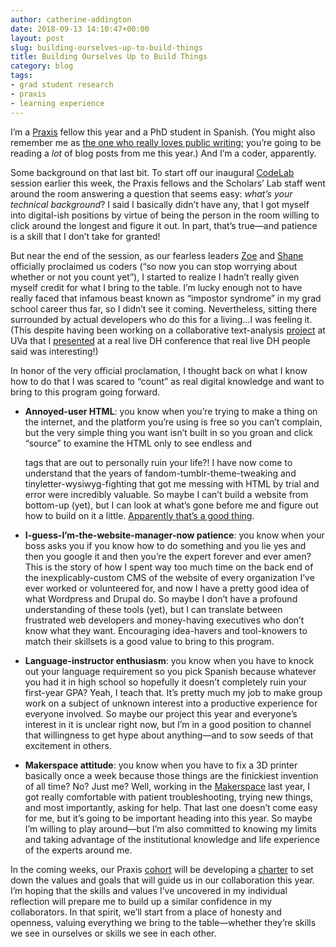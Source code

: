 ```yaml
---
author: catherine-addington
date: 2018-09-13 14:10:47+00:00
layout: post
slug: building-ourselves-up-to-build-things
title: Building Ourselves Up to Build Things
category: blog
tags:
- grad student research
- praxis
- learning experience
---
```


I’m a [Praxis](http://praxis.scholarslab.org/) fellow this year and a PhD student in Spanish. (You might also remember me as [the one who really loves public writing](http://scholarslab.org/digital-humanities/writing-in-public-on-purpose-at-washington-lee-university/); you’re going to be reading a _lot_ of blog posts from me this year.) And I’m a coder, apparently.

Some background on that last bit. To start off our inaugural [CodeLab](https://github.com/scholarslab/CodeLab) session earlier this week, the Praxis fellows and the Scholars’ Lab staff went around the room answering a question that seems easy: _what’s your technical background_? I said I basically didn’t have any, that I got myself into digital-ish positions by virtue of being the person in the room willing to click around the longest and figure it out. In part, that’s true—and patience is a skill that I don’t take for granted!

But near the end of the session, as our fearless leaders [Zoe](http://scholarslab.org/people/zoe-leblanc/) and [Shane](http://scholarslab.org/people/shane-lin/) officially proclaimed us coders (“so now you can stop worrying about whether or not you count yet”), I started to realize I hadn’t really given myself credit for what I bring to the table. I’m lucky enough not to have really faced that infamous beast known as “impostor syndrome” in my grad school career thus far, so I didn’t see it coming. Nevertheless, sitting there surrounded by actual developers who do this for a living…I was feeling it. (This despite having been working on a collaborative text-analysis [project](http://multepal.spanitalport.virginia.edu/) at UVa that I [presented](http://catherineaddington.com/adho2018) at a real live DH conference that real live DH people said was interesting!)

In honor of the very official proclamation, I thought back on what I know how to do that I was scared to “count” as real digital knowledge and want to bring to this program going forward.



 	
  * **Annoyed-user HTML**: you know when you’re trying to make a thing on the internet, and the platform you’re using is free so you can’t complain, but the very simple thing you want isn’t built in so you groan and click “source” to examine the HTML only to see endless <span> and <div> tags that are out to personally ruin your life?! I have now come to understand that the years of fandom-tumblr-theme-tweaking and tinyletter-wysiwyg-fighting that got me messing with HTML by trial and error were incredibly valuable. So maybe I can’t build a website from bottom-up (yet), but I can look at what’s gone before me and figure out how to build on it a little. [Apparently that’s a good thing](https://en.wikipedia.org/wiki/Don%27t_repeat_yourself).

 	
  * **I-guess-I’m-the-website-manager-now patience**: you know when your boss asks you if you know how to do something and you lie yes and then you google it and then you’re the expert forever and ever amen? This is the story of how I spent way too much time on the back end of the inexplicably-custom CMS of the website of every organization I’ve ever worked or volunteered for, and now I have a pretty good idea of what Wordpress and Drupal do. So maybe I don’t have a profound understanding of these tools (yet), but I can translate between frustrated web developers and money-having executives who don’t know what they want. Encouraging idea-havers and tool-knowers to match their skillsets is a good value to bring to this program.

 	
  * **Language-instructor enthusiasm**: you know when you have to knock out your language requirement so you pick Spanish because whatever you had it in high school so hopefully it doesn’t completely ruin your first-year GPA? Yeah, I teach that. It’s pretty much my job to make group work on a subject of unknown interest into a productive experience for everyone involved. So maybe our project this year and everyone’s interest in it is unclear right now, but I’m in a good position to channel that willingness to get hype about anything—and to sow seeds of that excitement in others.

 	
  * **Makerspace attitude**: you know when you have to fix a 3D printer basically once a week because those things are the finickiest invention of all time? No? Just me? Well, working in the [Makerspace](http://scholarslab.org/makerspace/) last year, I got really comfortable with patient troubleshooting, trying new things, and most importantly, asking for help. That last one doesn’t come easy for me, but it’s going to be important heading into this year. So maybe I’m willing to play around—but I’m also committed to knowing my limits and taking advantage of the institutional knowledge and life experience of the experts around me.


In the coming weeks, our Praxis [cohort](http://praxis.scholarslab.org/people/) will be developing a [charter](http://praxis.scholarslab.org/charter/) to set down the values and goals that will guide us in our collaboration this year. I’m hoping that the skills and values I’ve uncovered in my individual reflection will prepare me to build up a similar confidence in my collaborators. In that spirit, we’ll start from a place of honesty and openness, valuing everything we bring to the table—whether they’re skills we see in ourselves or skills we see in each other.

